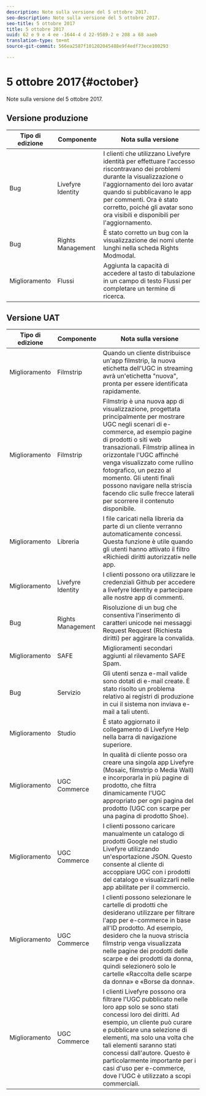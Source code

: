 ```yaml
---
description: Note sulla versione del 5 ottobre 2017.
seo-description: Note sulla versione del 5 ottobre 2017.
seo-title: 5 ottobre 2017
title: 5 ottobre 2017
uuid: 62 e 9 e 4 ee -1644-4 d 22-9589-2 e 208 a 68 aaeb
translation-type: tm+mt
source-git-commit: 566ea2587f101202045488e9f4edf73ece100293

---
```



# 5 ottobre 2017{#october}

Note sulla versione del 5 ottobre 2017.

## Versione produzione

| **Tipo di edizione** | **Componente** | **Nota sulla versione** |
|---|---|---|
| Bug | Livefyre Identity | I clienti che utilizzano Livefyre identità per effettuare l'accesso riscontravano dei problemi durante la visualizzazione o l'aggiornamento dei loro avatar quando si pubblicavano le app per commenti. Ora è stato corretto, poiché gli avatar sono ora visibili e disponibili per l'aggiornamento. |
| Bug | Rights Management | È stato corretto un bug con la visualizzazione dei nomi utente lunghi nella scheda Rights Modmodal. |
| Miglioramento | Flussi | Aggiunta la capacità di accedere al tasto di tabulazione in un campo di testo Flussi per completare un termine di ricerca. |

## Versione UAT

| **Tipo di edizione** | **Componente** | **Nota sulla versione** |
|---|---|---|
| Miglioramento | Filmstrip | Quando un cliente distribuisce un'app filmstrip, la nuova etichetta dell'UGC in streaming avrà un'etichetta "nuova", pronta per essere identificata rapidamente. |
| Miglioramento | Filmstrip | Filmstrip è una nuova app di visualizzazione, progettata principalmente per mostrare UGC negli scenari di e-commerce, ad esempio pagine di prodotti o siti web transazionali. Filmstrip allinea in orizzontale l'UGC affinché venga visualizzato come rullino fotografico, un pezzo al momento. Gli utenti finali possono navigare nella striscia facendo clic sulle frecce laterali per scorrere il contenuto disponibile. |
| Miglioramento | Libreria | I file caricati nella libreria da parte di un cliente verranno automaticamente concessi. Questa funzione è utile quando gli utenti hanno attivato il filtro «Richiedi diritti autorizzati» nelle app. |
| Miglioramento | Livefyre Identity | I clienti possono ora utilizzare le credenziali Github per accedere a livefyre Identity e partecipare alle nostre app di commenti. |
| Bug | Rights Management | Risoluzione di un bug che consentiva l'inserimento di caratteri unicode nei messaggi Request Request (Richiesta diritti) per aggirare la convalida. |
| Miglioramento | SAFE | Miglioramenti secondari aggiunti al rilevamento SAFE Spam. |
| Bug | Servizio | Gli utenti senza e-mail valide sono dotati di e-mail create. È stato risolto un problema relativo ai registri di produzione in cui il sistema non inviava e-mail a tali utenti. |
| Miglioramento | Studio | È stato aggiornato il collegamento di Livefyre Help nella barra di navigazione superiore. |
| Miglioramento | UGC Commerce | In qualità di cliente posso ora creare una singola app Livefyre (Mosaic, filmstrip o Media Wall) e incorporarla in più pagine di prodotto, che filtra dinamicamente l'UGC appropriato per ogni pagina del prodotto (UGC con scarpe per una pagina di prodotto Shoe). |
| Miglioramento | UGC Commerce | I clienti possono caricare manualmente un catalogo di prodotti Google nel studio Livefyre utilizzando un'esportazione JSON. Questo consente al cliente di accoppiare UGC con i prodotti del catalogo e visualizzarli nelle app abilitate per il commercio. |
| Miglioramento | UGC Commerce | I clienti possono selezionare le cartelle di prodotti che desiderano utilizzare per filtrare l'app per e-commerce in base all'ID prodotto. Ad esempio, desidero che la nuova striscia filmstrip venga visualizzata nelle pagine dei prodotti delle scarpe e dei prodotti da donna, quindi selezionerò solo le cartelle «Raccolta delle scarpe da donna» e «Borse da donna». |
| Miglioramento | UGC Commerce | I clienti Livefyre possono ora filtrare l'UGC pubblicato nelle loro app solo se sono stati concessi loro dei diritti. Ad esempio, un cliente può curare e pubblicare una selezione di elementi, ma solo una volta che tali elementi saranno stati concessi dall'autore. Questo è particolarmente importante per i casi d'uso per e-commerce, dove l'UGC è utilizzato a scopi commerciali. |

